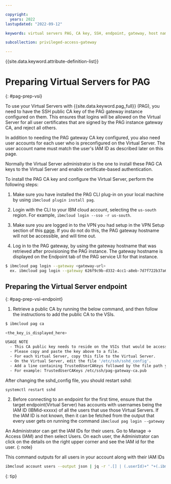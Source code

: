```yaml
---

copyright:
  years: 2022
lastupdated: "2022-09-12"

keywords: virtual servers PAG, CA key, SSH, endpoint, gateway, host name

subcollection: privileged-access-gateway

---
```


{{site.data.keyword.attribute-definition-list}}

# Preparing Virtual Servers for PAG
{: #pag-prep-vsi}

To use your Virtual Servers with {{site.data.keyword.pag_full}} (PAG), you need to have the SSH public CA key of the PAG gateway instance configured on them. This ensures that logins will be allowed on the Virtual Server for all user certificates that are signed by the PAG instance gateway CA, and reject all others.

In addition to needing the PAG gateway CA key configured, you also need user accounts for each user who is preconfigured on the Virtual Server. The user account name must match the user's IAM ID as described later on this page.

Normally the Virtual Server administrator is the one to install these PAG CA keys to the Virtual Server and enable certificate-based authentication.

To install the PAG CA key and configure the Virtual Server, perform the following steps:

1. Make sure you have installed the PAG CLI plug-in on your local machine by using `ibmcloud plugin install pag`.

2. Login with the CLI to your IBM cloud account, selecting the `us-south` region. For example, `ibmcloud login --sso -r us-south`.

3. Make sure you are logged in to the VPN you had setup in the VPN Setup section of this [page](/docs/allowlist/privileged-access-gateway?topic=privileged-access-gateway-pag-requirements). If you do not do this, the PAG gateway hostname will not be accessible, and will time out.

4. Log in to the PAG gateway, by using the gateway hostname that was retrieved after provisioning the PAG instance. The gateway hostname is displayed on the Endpoint tab of the PAG service UI for that instance.

```sh
$ ibmcloud pag login --gateway <gateway-url>
  ex. ibmcloud pag login --gateway 626f9c9b-d332-4cc1-a8eb-7d7f722b37a6.pag.appdomain.cloud
```

## Preparing the Virtual Server endpoint
{: #pag-prep-vsi-endpoint}

1. Retrieve a public CA by running the below command, and then follow the instructions to add the public CA to the VSIs.

```sh
$ ibmcloud pag ca

<the_key_is_displayed_here>

USAGE NOTE
  - This CA public key needs to reside on the VSIs that would be accessed with PAG gateway.
  - Please copy and paste the key above to a file.
  - For each Virtual Server, copy this file to the Virtual Server.
  - On the Virtual Server, edit the file '/etc/ssh/sshd_config'.
  - Add a line containing TrustedUserCAKeys followed by the file path you copied the key file to.
  - For example: TrustedUserCAKeys /etc/ssh/pag-gateway-ca.pub
```
After changing the sshd_config file, you should restart sshd:

```sh
systemctl restart sshd
```

2. Before connecting to an endpoint for the first time, ensure that the target endpoint(Virtual Server) has accounts with usernames being the IAM ID (IBMid-xxxxx) of all the users that use those Virtual Servers. If the IAM ID is not known, then it can be fetched from the output that every user gets on running the command `ibmcloud pag login --gateway`

An Administrator can get the IAM IDs for their users. Go to Manage -> Access (IAM) and then select Users. On each user, the Administrator can click on the details on the right upper corner and see the IAM id for the user.
{: note}

This command outputs for all users in your account along with their IAM IDs
```sh
ibmcloud account users --output json | jq -r '.[] | (.userId)+" "+(.ibmUniqueId)'
```
{: tip}

